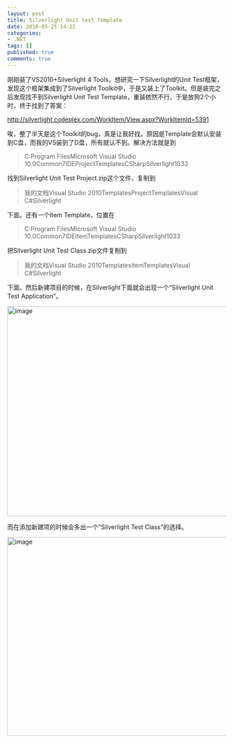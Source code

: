 ```yaml
---
layout: post
title: Silverlight Unit test Template
date: 2010-05-25 14:22
categories:
- .NET
tags: []
published: true
comments: true
---
```

<p><p>刚刚装了VS2010+Silverlight 4 Tools，想研究一下Silverlight的Unit Test框架，发现这个框架集成到了Silverlight Toolkit中，于是又装上了Toolkit。但是装完之后发现找不到Silverlight Unit Test Template，重装依然不行。于是放狗2个小时，终于找到了答案：</p>  <p><a title="http://silverlight.codeplex.com/WorkItem/View.aspx?WorkItemId=5391" href="http://silverlight.codeplex.com/WorkItem/View.aspx?WorkItemId=5391">http://silverlight.codeplex.com/WorkItem/View.aspx?WorkItemId=5391</a></p>  <p>唉，整了半天是这个Toolkit的bug，真是让我好找。原因是Template会默认安装到C盘，而我的VS装到了D盘，所有就认不到。解决方法就是到</p>  <blockquote>   <p>C:Program FilesMicrosoft Visual Studio 10.0Common7IDEProjectTemplatesCSharpSilverlight1033</p> </blockquote>  <p>找到Silverlight Unit Test Project.zip这个文件，复制到</p>  <blockquote>   <p>我的文档Visual Studio 2010TemplatesProjectTemplatesVisual C#Silverlight</p> </blockquote>  <p>下面。还有一个Item Template，位置在</p>  <blockquote>   <p>C:Program FilesMicrosoft Visual Studio 10.0Common7IDEItemTemplatesCSharpSilverlight1033</p> </blockquote>  <p>把Silverlight Unit Test Class.zip文件复制到</p>  <blockquote>   <p>我的文档Visual Studio 2010TemplatesItemTemplatesVisual C#Silverlight</p> </blockquote>  <p>下面。然后新建项目的时候，在Silverlight下面就会出现一个“Silverlight Unit Test Application”。</p>  <p><a href="http://images.cnblogs.com/cnblogs_com/phaibin/WindowsLiveWriter/SilverlightUnittestTemplate_CA14/image_4.png"><img title="image" border="0" alt="image" src="http://images.cnblogs.com/cnblogs_com/phaibin/WindowsLiveWriter/SilverlightUnittestTemplate_CA14/image_thumb_1.png" width="873" height="484" /></a> </p>  <p>而在添加新建项的时候会多出一个“Silverlight Test Class”的选择。</p>  <p><a href="http://images.cnblogs.com/cnblogs_com/phaibin/WindowsLiveWriter/SilverlightUnittestTemplate_CA14/image_6.png"><img title="image" border="0" alt="image" src="http://images.cnblogs.com/cnblogs_com/phaibin/WindowsLiveWriter/SilverlightUnittestTemplate_CA14/image_thumb_2.png" width="855" height="458" /></a></p></p>
